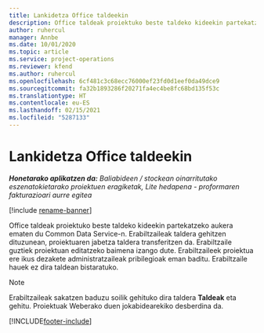 ```yaml
---
title: Lankidetza Office taldeekin
description: Office taldeak proiektuko beste taldeko kideekin partekatzeko aukera ematen du Common Data Service-n.
author: ruhercul
manager: Annbe
ms.date: 10/01/2020
ms.topic: article
ms.service: project-operations
ms.reviewer: kfend
ms.author: ruhercul
ms.openlocfilehash: 6cf481c3c68ecc76000ef23fd0d1eef0da49dce9
ms.sourcegitcommit: fa32b1893286f20271fa4ec4be8fc68bd135f53c
ms.translationtype: HT
ms.contentlocale: eu-ES
ms.lasthandoff: 02/15/2021
ms.locfileid: "5287133"
---
```

# <a name="collaboration-with-office-groups"></a>Lankidetza Office taldeekin

_**Honetarako aplikatzen da:** Baliabideen / stockean oinarritutako eszenatokietarako proiektuen eragiketak, Lite hedapena - proformaren fakturazioari aurre egitea_

[!include [rename-banner](~/includes/cc-data-platform-banner.md)]

Office taldeak proiektuko beste taldeko kideekin partekatzeko aukera ematen du Common Data Service-n. Erabiltzaileak taldera gehitzen dituzunean, proiektuaren jabetza taldera transferitzen da. Erabiltzaile guztiek proiektuan editatzeko baimena izango dute. Erabiltzaileek proiektua ere ikus dezakete administratzaileak pribilegioak eman baditu. Erabiltzaile hauek ez dira taldean bistaratuko.

> [!NOTE] 
> Erabiltzaileak sakatzen baduzu soilik gehituko dira taldera **Taldeak** eta gehitu. Proiektuak Weberako duen jokabidearekiko desberdina da. 



[!INCLUDE[footer-include](../includes/footer-banner.md)]